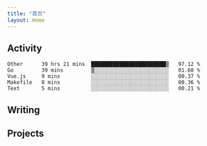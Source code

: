 ```yaml
---
title: "首页"
layout: Home
---
```


## Activity
<!--START_SECTION:waka-->
```text
Other      39 hrs 21 mins  ████████████████████████▒   97.12 % 
Go         39 mins         ▒░░░░░░░░░░░░░░░░░░░░░░░░   01.60 % 
Vue.js     9 mins          ░░░░░░░░░░░░░░░░░░░░░░░░░   00.37 % 
Makefile   8 mins          ░░░░░░░░░░░░░░░░░░░░░░░░░   00.36 % 
Text       5 mins          ░░░░░░░░░░░░░░░░░░░░░░░░░   00.21 % 
```
<!--END_SECTION:waka-->

## Writing
<PindedPosts />

## Projects
<Projects />
